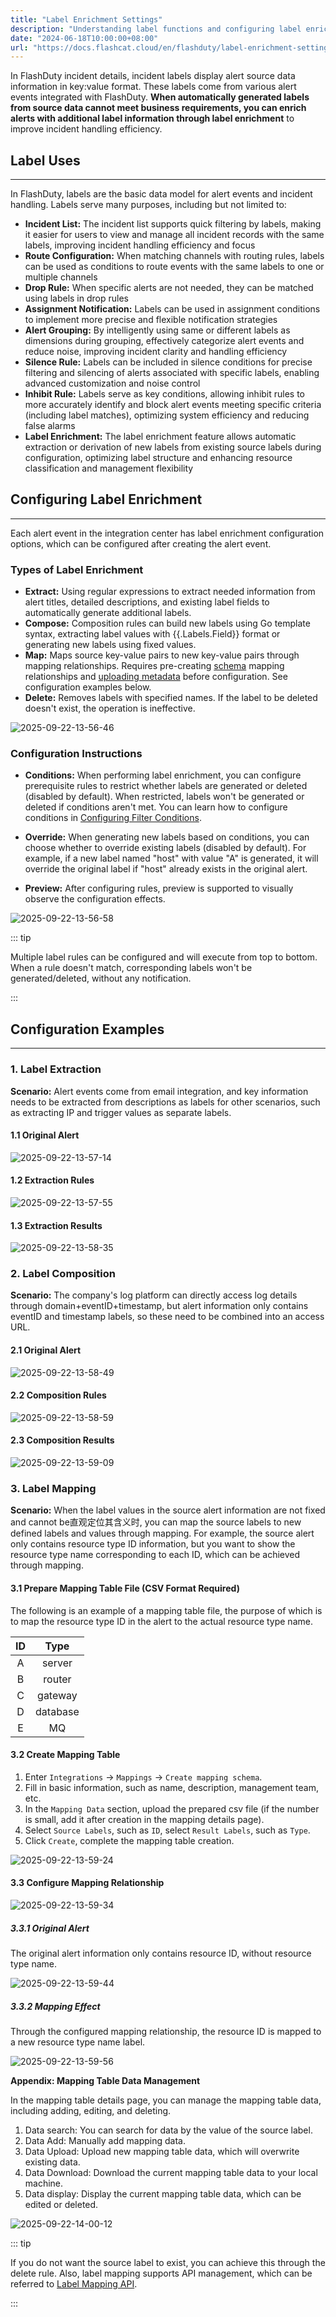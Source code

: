 ```yaml
---
title: "Label Enrichment Settings"
description: "Understanding label functions and configuring label enrichment"
date: "2024-06-18T10:00:00+08:00"
url: "https://docs.flashcat.cloud/en/flashduty/label-enrichment-settings"
---
```


In FlashDuty incident details, incident labels display alert source data information in key:value format. These labels come from various alert events integrated with FlashDuty. **When automatically generated labels from source data cannot meet business requirements, you can enrich alerts with additional label information through label enrichment** to improve incident handling efficiency.

<!-- Video Guide 
## Video Guide
---
<Video src="https://download.flashcat.cloud/flashduty/video/label-enrichment.mp4"></Video>
-->

## Label Uses
---
In FlashDuty, labels are the basic data model for alert events and incident handling. Labels serve many purposes, including but not limited to:

- **Incident List:** The incident list supports quick filtering by labels, making it easier for users to view and manage all incident records with the same labels, improving incident handling efficiency and focus
- **Route Configuration:** When matching channels with routing rules, labels can be used as conditions to route events with the same labels to one or multiple channels
- **Drop Rule:** When specific alerts are not needed, they can be matched using labels in drop rules
- **Assignment Notification:** Labels can be used in assignment conditions to implement more precise and flexible notification strategies
- **Alert Grouping:** By intelligently using same or different labels as dimensions during grouping, effectively categorize alert events and reduce noise, improving incident clarity and handling efficiency
- **Silence Rule:** Labels can be included in silence conditions for precise filtering and silencing of alerts associated with specific labels, enabling advanced customization and noise control
- **Inhibit Rule:** Labels serve as key conditions, allowing inhibit rules to more accurately identify and block alert events meeting specific criteria (including label matches), optimizing system efficiency and reducing false alarms
- **Label Enrichment:** The label enrichment feature allows automatic extraction or derivation of new labels from existing source labels during configuration, optimizing label structure and enhancing resource classification and management flexibility

## Configuring Label Enrichment
---
Each alert event in the integration center has label enrichment configuration options, which can be configured after creating the alert event.

### Types of Label Enrichment
- **Extract:** Using regular expressions to extract needed information from alert titles, detailed descriptions, and existing label fields to automatically generate additional labels.
- **Compose:** Composition rules can build new labels using Go template syntax, extracting label values with {{.Labels.Field}} format or generating new labels using fixed values.
- **Map:** Maps source key-value pairs to new key-value pairs through mapping relationships. Requires pre-creating [schema](https://developer-en.flashcat.cloud/api-142409927) mapping relationships and [uploading metadata](https://developer-en.flashcat.cloud/api-145679479) before configuration. See configuration examples below.
- **Delete:** Removes labels with specified names. If the label to be deleted doesn't exist, the operation is ineffective.

![2025-09-22-13-56-46](https://docs-cdn.flashcat.cloud/images/png/51492ca5b84e5f84f1b90c0c7c13800a.png)

### Configuration Instructions

- **Conditions:** When performing label enrichment, you can configure prerequisite rules to restrict whether labels are generated or deleted (disabled by default). When restricted, labels won't be generated or deleted if conditions aren't met. You can learn how to configure conditions in [Configuring Filter Conditions](https://docs.flashcat.cloud/en/flashduty/how-to-filter).
- **Override:** When generating new labels based on conditions, you can choose whether to override existing labels (disabled by default). For example, if a new label named "host" with value "A" is generated, it will override the original label if "host" already exists in the original alert.

- **Preview:** After configuring rules, preview is supported to visually observe the configuration effects.

![2025-09-22-13-56-58](https://docs-cdn.flashcat.cloud/images/png/6fa03d7c78466963982326fd331ca08f.png)

::: tip

Multiple label rules can be configured and will execute from top to bottom. When a rule doesn't match, corresponding labels won't be generated/deleted, without any notification.

:::

## Configuration Examples
---
### 1. **Label Extraction**
**Scenario:** Alert events come from email integration, and key information needs to be extracted from descriptions as labels for other scenarios, such as extracting IP and trigger values as separate labels.
#### 1.1 Original Alert

![2025-09-22-13-57-14](https://docs-cdn.flashcat.cloud/images/png/4a335b5d80a1b5a8ea9460668f2a25d7.png)

#### 1.2 Extraction Rules

![2025-09-22-13-57-55](https://docs-cdn.flashcat.cloud/images/png/eaebc7f494e5b0e955fb381813bace74.png)

#### 1.3 Extraction Results
![2025-09-22-13-58-35](https://docs-cdn.flashcat.cloud/images/png/33b3f01f2cc7f8b323765b0ed3ee7578.png)

### 2. **Label Composition**
**Scenario:** The company's log platform can directly access log details through domain+eventID+timestamp, but alert information only contains eventID and timestamp labels, so these need to be combined into an access URL.
#### 2.1 Original Alert
![2025-09-22-13-58-49](https://docs-cdn.flashcat.cloud/images/png/7b8eccb938993d2867bf3f7860b0788f.png)

#### 2.2 Composition Rules

![2025-09-22-13-58-59](https://docs-cdn.flashcat.cloud/images/png/ea29da12647637b5f46667d8205f65b2.png)

#### 2.3 Composition Results

![2025-09-22-13-59-09](https://docs-cdn.flashcat.cloud/images/png/7f6cf27203660cbd11ae737ed58a52a4.png)

### 3. **Label Mapping** 
**Scenario:** When the label values in the source alert information are not fixed and cannot be直观定位其含义时, you can map the source labels to new defined labels and values through mapping. For example, the source alert only contains resource type ID information, but you want to show the resource type name corresponding to each ID, which can be achieved through mapping.

#### 3.1 Prepare Mapping Table File (CSV Format Required)
The following is an example of a mapping table file, the purpose of which is to map the resource type ID in the alert to the actual resource type name.

| ID | Type |
| :---: | :---: |
| A | server |
| B | router |
| C | gateway |
| D | database |
| E | MQ |

#### 3.2 Create Mapping Table
1. Enter `Integrations` -> `Mappings` -> `Create mapping schema`.
2. Fill in basic information, such as name, description, management team, etc.
3. In the `Mapping Data` section, upload the prepared csv file (if the number is small, add it after creation in the mapping details page).
4. Select `Source Labels`, such as `ID`, select `Result Labels`, such as `Type`.
5. Click `Create`, complete the mapping table creation.

![2025-09-22-13-59-24](https://docs-cdn.flashcat.cloud/images/png/8b02d953e64f45002329738f58dcf79a.png)

#### 3.3 Configure Mapping Relationship

![2025-09-22-13-59-34](https://docs-cdn.flashcat.cloud/images/png/d71ee3d800e4bc0ee6ee23869ee48134.png)

##### 3.3.1 Original Alert
The original alert information only contains resource ID, without resource type name.

![2025-09-22-13-59-44](https://docs-cdn.flashcat.cloud/images/png/c5e636c149f7125c0bde7e479414e130.png)

##### 3.3.2 Mapping Effect
Through the configured mapping relationship, the resource ID is mapped to a new resource type name label.

![2025-09-22-13-59-56](https://docs-cdn.flashcat.cloud/images/png/8f93f6ae82e76e79196b5bf488663fe8.png)

**Appendix: Mapping Table Data Management**

In the mapping table details page, you can manage the mapping table data, including adding, editing, and deleting.
1. Data search: You can search for data by the value of the source label.
2. Data Add: Manually add mapping data.
3. Data Upload: Upload new mapping table data, which will overwrite existing data.
4. Data Download: Download the current mapping table data to your local machine.
5. Data display: Display the current mapping table data, which can be edited or deleted.

![2025-09-22-14-00-12](https://docs-cdn.flashcat.cloud/images/png/00f5000128636f02ffabfc902e016d4d.png)


::: tip

If you do not want the source label to exist, you can achieve this through the delete rule. Also, label mapping supports API management, which can be referred to [Label Mapping API](https://developer-en.flashcat.cloud/api-142429470).

:::